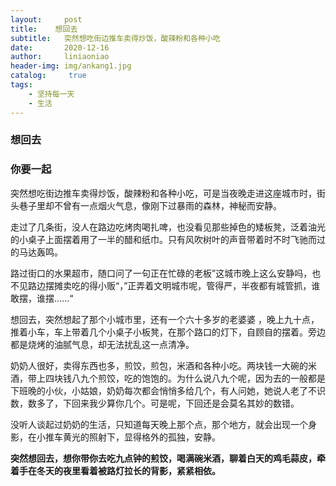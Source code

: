 ```yaml
---
layout:     post
title:    想回去
subtitle:   突然想吃街边推车卖得炒饭，酸辣粉和各种小吃
date:       2020-12-16
author:     liniaoniao
header-img: img/ankang1.jpg
catalog: 	 true
tags:
    - 坚持每一天
    - 生活
---
```


### 想回去

### 你要一起

突然想吃街边推车卖得炒饭，酸辣粉和各种小吃，可是当夜晚走进这座城市时，街头巷子里却不曾有一点烟火气息，像刚下过暴雨的森林，神秘而安静。

走过了几条街，没人在路边吃烤肉喝扎啤，也没看见那些掉色的矮板凳，泛着油光的小桌子上面摆着用了一半的醋和纸巾。只有风吹树叶的声音带着时不时飞驰而过的马达轰鸣。

路过街口的水果超市，随口问了一句正在忙碌的老板”这城市晚上这么安静吗，也不见路边摆摊卖吃的得小贩“，”正弄着文明城市呢，管得严，半夜都有城管抓，谁敢摆，谁摆......“

想回去，突然想起了那个小城市里，还有一个六十多岁的老婆婆 ，晚上九十点，推着小车，车上带着几个小桌子小板凳，在那个路口的灯下，自顾自的摆着。旁边都是烧烤的油腻气息，却无法扰乱这一点清净。

奶奶人很好，卖得东西也多，煎饺，煎包，米酒和各种小吃。两块钱一大碗的米酒，带上四块钱八九个煎饺，吃的饱饱的。为什么说八九个呢，因为去的一般都是下班晚的小伙，小姑娘，奶奶每次都会悄悄多给几个，有人问她，她说人老了不识数，数多了，下回来我少算你几个。可是呢，下回还是会莫名其妙的数错。

没听人谈起过奶奶的生活，只知道每天晚上那个点，那个地方，就会出现一个身影，在小推车黄光的照射下，显得格外的孤独，安静。

**突然想回去，想你带你去吃九点钟的煎饺，喝满碗米酒，聊着白天的鸡毛蒜皮，牵着手在冬天的夜里看着被路灯拉长的背影，紧紧相依。**

